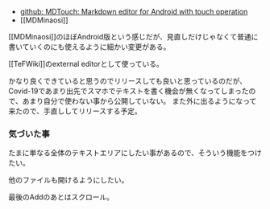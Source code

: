 - [github: MDTouch: Markdown editor for Android with touch operation](https://github.com/karino2/MDTouch)
- [[MDMinaosi]]

 [[MDMinaosi]]のほぼAndroid版という感じだが、見直しだけじゃなくて普通に書いていくのにも使えるように細かい変更がある。

[[TeFWiki]]のexternal editorとして使っている。

かなり良くできていると思うのでリリースしても良いと思っているのだが、Covid-19であまり出先でスマホでテキストを書く機会が無くなってしまったので、あまり自分で使わない事から公開していない。
また外に出るようになって来たので、手直ししてリリースする予定。

### 気づいた事

たまに単なる全体のテキストエリアにしたい事があるので、そういう機能をつけたい。

他のファイルも開けるようにしたい。

最後のAddのあとはスクロール。